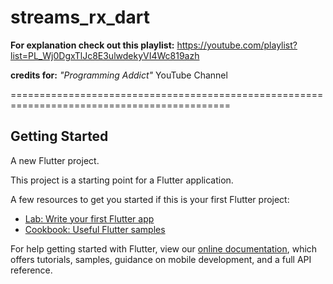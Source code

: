# streams_rx_dart
**For explanation check out this playlist:** https://youtube.com/playlist?list=PL_Wj0DgxTlJc8E3ulwdekyVI4Wc819azh

**credits for:** _"Programming Addict"_ YouTube Channel

============================================================================================


## Getting Started
A new Flutter project.

This project is a starting point for a Flutter application.

A few resources to get you started if this is your first Flutter project:

- [Lab: Write your first Flutter app](https://flutter.dev/docs/get-started/codelab)
- [Cookbook: Useful Flutter samples](https://flutter.dev/docs/cookbook)

For help getting started with Flutter, view our
[online documentation](https://flutter.dev/docs), which offers tutorials,
samples, guidance on mobile development, and a full API reference.
